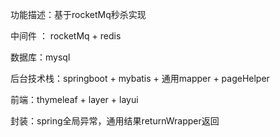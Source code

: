 功能描述：基于rocketMq秒杀实现

中间件 ： rocketMq + redis 
 
数据库：mysql 

后台技术栈：springboot + mybatis + 通用mapper + pageHelper

前端：thymeleaf + layer + layui

封装：spring全局异常，通用结果returnWrapper返回